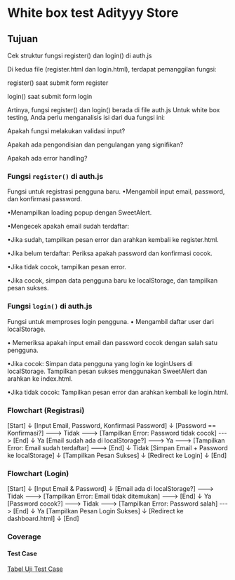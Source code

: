 
# White box test Adityyy Store

## Tujuan
Cek struktur fungsi register() dan login() di auth.js

Di kedua file (register.html dan login.html), terdapat pemanggilan fungsi:

register() saat submit form register

login() saat submit form login


Artinya, fungsi register() dan login() berada di file auth.js
Untuk white box testing, Anda perlu menganalisis isi dari dua fungsi ini:

Apakah fungsi melakukan validasi input?

Apakah ada pengondisian dan pengulangan yang signifikan?

Apakah ada error handling?

### Fungsi `register()` di auth.js
Fungsi untuk registrasi pengguna baru.
•Mengambil input email, password, dan konfirmasi password.

•Menampilkan loading popup dengan SweetAlert.

•Mengecek apakah email sudah terdaftar:

•Jika sudah, tampilkan pesan error dan arahkan kembali ke register.html.

•Jika belum terdaftar:
Periksa apakah password dan konfirmasi cocok.

•Jika tidak cocok, tampilkan pesan error.

•Jika cocok, simpan data pengguna baru ke localStorage, dan tampilkan pesan sukses.

### Fungsi `login()` di auth.js
Fungsi untuk memproses login pengguna.
• Mengambil daftar user dari localStorage.

• Memeriksa apakah input email dan password cocok dengan salah satu pengguna.

•Jika cocok:
Simpan data pengguna yang login ke loginUsers di localStorage.
Tampilkan pesan sukses menggunakan SweetAlert dan arahkan ke index.html.

•Jika tidak cocok:
Tampilkan pesan error dan arahkan kembali ke login.html.


### Flowchart (Registrasi)
[Start]
   ↓
[Input Email, Password, Konfirmasi Password]
   ↓
[Password == Konfirmasi?] ---> Tidak ---> [Tampilkan Error: Password tidak cocok] ---> [End]
   ↓ Ya
[Email sudah ada di localStorage?] ---> Ya ---> [Tampilkan Error: Email sudah terdaftar] ---> [End]
   ↓ Tidak
[Simpan Email + Password ke localStorage]
   ↓
[Tampilkan Pesan Sukses]
   ↓
[Redirect ke Login]
   ↓
[End]
### Flowchart (Login)
[Start]
   ↓
[Input Email & Password]
   ↓
[Email ada di localStorage?] ---> Tidak ---> [Tampilkan Error: Email tidak ditemukan] ---> [End]
   ↓ Ya
[Password cocok?] ---> Tidak ---> [Tampilkan Error: Password salah] ---> [End]
   ↓ Ya
[Tampilkan Pesan Login Sukses]
   ↓
[Redirect ke dashboard.html]
   ↓
[End]

### Coverage
#### Test Case
[Tabel Uji Test Case](laporan-test/Laporan_Bukti_Pengujian_authjs.pdf)
